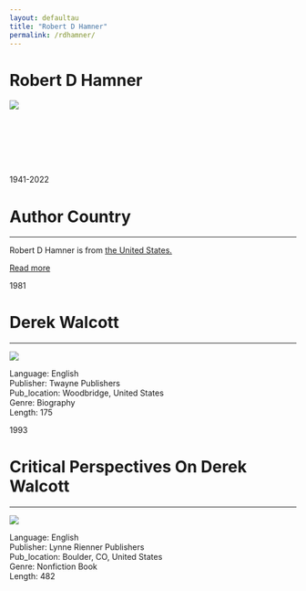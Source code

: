 ```yaml
---
layout: defaultau
title: "Robert D Hamner"
permalink: /rdhamner/
---
```

<!-- partial:index.partial.html -->
<div class="content">
     <h1>Robert D Hamner</h1>
    <div class="quote">
        <div><img src="https://cdn.f1connect.net/photo/tributes/t/8/r/207x207/6931934/Robert-Hamner-1660059649.jpeg" class="logo"></div>
    </div>
    <div class="timeline">
        <div style="padding-bottom:100px;"></div>
        <div class="block">
             <div class="date right"><p class="right"> 1941-2022</p></div>
            <div class="dot"></div>
            <div class="left first">
            <div class="author_country">
                <h1>Author Country</h1><hr>
          <div class="aclocation">  <p>Robert D Hamner is from <a href="{{ site.baseurl }}/1">the United States.</a></p></div>
              <div class="acreadmore">  <a href="NA" target="_blank">Read more</a></div>
            </div>
            </div>
        <div class="block">
            <div class="date left"><p class="left">1981</p></div>
            <div class="dot"></div>
            <div class="right hide">
                <h1>Derek Walcott</h1><hr>
                <p><img src="https://m.media-amazon.com/images/I/41NHMYYKG5L._SX299_BO1,204,203,200_.jpg"></p>
                <p>
                Language: English<br/>
                Publisher: Twayne Publishers<br/>
                Pub_location: Woodbridge, United States<br/>
                Genre: Biography<br/>
                Length: 175 <br/>                   </p>
            </div>
        </div>
       <div class="block">
            <div class="date right"><p class="right">1993</p></div>
            <div class="dot"></div>
            <div class="left hide">
                <h1>Critical Perspectives On Derek Walcott</h1><hr>
                <p><img src="https://m.media-amazon.com/images/I/41qNG01+rXL._SX328_BO1,204,203,200_.jpg"></p>
                <p>
                Language: English<br/>
                Publisher: Lynne Rienner Publishers<br/>
                Pub_location: Boulder, CO, United States<br/>
                Genre: Nonfiction Book<br/>
                Length: 482<br/>                   </p>
            </div>
        </div>
  <!-- partial -->
<script src='https://cdnjs.cloudflare.com/ajax/libs/jquery/3.1.1/jquery.min.js'></script><script  src="{{ site.baseurl }}/assets/js/authorscript.js"></script>